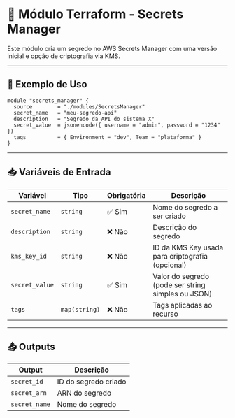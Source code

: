 # 🔐 Módulo Terraform - Secrets Manager

Este módulo cria um segredo no AWS Secrets Manager com uma versão inicial e opção de criptografia via KMS.

---

## 🚀 Exemplo de Uso

```hcl
module "secrets_manager" {
  source        = "./modules/SecretsManager"
  secret_name   = "meu-segredo-api"
  description   = "Segredo da API do sistema X"
  secret_value  = jsonencode({ username = "admin", password = "1234" })
  tags          = { Environment = "dev", Team = "plataforma" }
}
```

---

## 📥 Variáveis de Entrada

| Variável       | Tipo          | Obrigatória | Descrição                                                   |
|----------------|---------------|-------------|-------------------------------------------------------------|
| `secret_name`  | `string`      | ✅ Sim      | Nome do segredo a ser criado                                |
| `description`  | `string`      | ❌ Não      | Descrição do segredo                                        |
| `kms_key_id`   | `string`      | ❌ Não      | ID da KMS Key usada para criptografia (opcional)            |
| `secret_value` | `string`      | ✅ Sim      | Valor do segredo (pode ser string simples ou JSON)          |
| `tags`         | `map(string)` | ❌ Não      | Tags aplicadas ao recurso                                   |

---

## 📤 Outputs

| Output        | Descrição                          |
|---------------|-------------------------------------|
| `secret_id`   | ID do segredo criado                |
| `secret_arn`  | ARN do segredo                      |
| `secret_name` | Nome do segredo                     |

